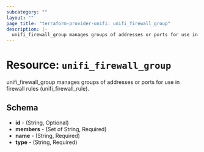 ```yaml
---
subcategory: ""
layout: ""
page_title: "terraform-provider-unifi: unifi_firewall_group"
description: |-
  unifi_firewall_group manages groups of addresses or ports for use in firewall rules (unifi_firewall_rule).
---
```


# Resource: `unifi_firewall_group`

unifi_firewall_group manages groups of addresses or ports for use in firewall rules (unifi_firewall_rule).



## Schema

- **id** - (String, Optional)
- **members** - (Set of String, Required)
- **name** - (String, Required)
- **type** - (String, Required)


